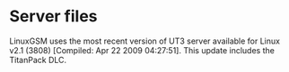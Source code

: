 # Server files
LinuxGSM uses the most recent version of UT3 server available for Linux v2.1 (3808) [Compiled: Apr 22 2009 04:27:51]. This update includes the TitanPack DLC.
